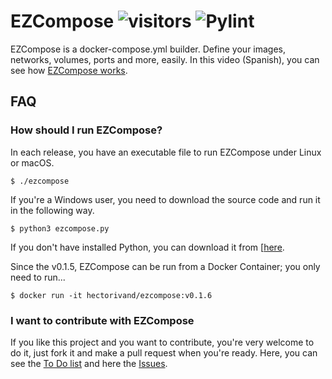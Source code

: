 # EZCompose ![visitors](https://visitor-badge.glitch.me/badge?page_id=ezcompose) ![Pylint](https://github.com/xe-nvdk/ezcompose/workflows/Pylint/badge.svg)
EZCompose is a docker-compose.yml builder. Define your images, networks, volumes, ports and more, easily. In this video (Spanish), you can see how [EZCompose works](https://youtu.be/nCqUx_3D7mQ?t=100).

## FAQ

### How should I run EZCompose?

In each release, you have an executable file to run EZCompose under Linux or macOS. 
```
$ ./ezcompose
```
If you're a Windows user, you need to download the source code and run it in the following way.

```
$ python3 ezcompose.py
```
If you don't have installed Python, you can download it from [[here](https://www.python.org/downloads/).

Since the v0.1.5, EZCompose can be run from a Docker Container; you only need to run...
```
$ docker run -it hectorivand/ezcompose:v0.1.6
```

### I want to contribute with EZCompose

If you like this project and you want to contribute, you're very welcome to do it, just fork it and make a pull request when you're ready. Here, you can see the  [To Do list](https://github.com/xe-nvdk/ezcompose/projects/1) and here the [Issues](https://github.com/xe-nvdk/ezcompose/issues).
